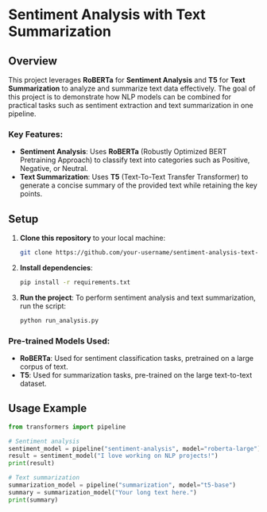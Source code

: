 # Sentiment Analysis with Text Summarization

## Overview

This project leverages **RoBERTa** for **Sentiment Analysis** and **T5** for **Text Summarization** to analyze and summarize text data effectively. The goal of this project is to demonstrate how NLP models can be combined for practical tasks such as sentiment extraction and text summarization in one pipeline.

### Key Features:
- **Sentiment Analysis**: Uses **RoBERTa** (Robustly Optimized BERT Pretraining Approach) to classify text into categories such as Positive, Negative, or Neutral.
- **Text Summarization**: Uses **T5** (Text-To-Text Transfer Transformer) to generate a concise summary of the provided text while retaining the key points.

## Setup

1. **Clone this repository** to your local machine:
    ```bash
    git clone https://github.com/your-username/sentiment-analysis-text-summarization.git
    ```

2. **Install dependencies**:
    ```bash
    pip install -r requirements.txt
    ```

3. **Run the project**:
    To perform sentiment analysis and text summarization, run the script:
    ```bash
    python run_analysis.py
    ```

### Pre-trained Models Used:
- **RoBERTa**: Used for sentiment classification tasks, pretrained on a large corpus of text.
- **T5**: Used for summarization tasks, pre-trained on the large text-to-text dataset.

## Usage Example

```python
from transformers import pipeline

# Sentiment analysis
sentiment_model = pipeline("sentiment-analysis", model="roberta-large")
result = sentiment_model("I love working on NLP projects!")
print(result)

# Text summarization
summarization_model = pipeline("summarization", model="t5-base")
summary = summarization_model("Your long text here.")
print(summary)
